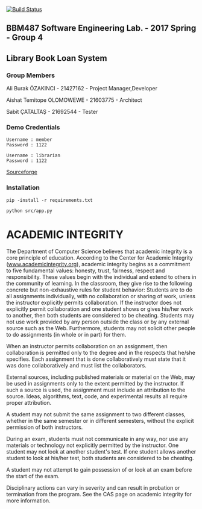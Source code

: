 [![Build Status](https://travis-ci.org/karubian/bbm487s2017g4.svg?branch=master)](https://travis-ci.org/karubian/bbm487s2017g4)

## BBM487 Software Engineering Lab. - 2017 Spring - Group 4

## Library Book Loan System

### Group Members

Ali Burak ÖZAKINCI - 21427162 - Project Manager,Developer

Aishat Temitope OLOMOWEWE - 21603775 - Architect

Sabit ÇATALTAŞ - 21692544 - Tester

### Demo Credentials

```
Username : member
Password : 1122
```
```
Username : librarian
Password : 1122
```
[Sourceforge](https://sourceforge.net/projects/library-book-loan-system)
### Installation

```
pip -install -r requirements.txt
```
```
python src/app.py
```

# ACADEMIC INTEGRITY

The Department of Computer Science believes that academic integrity is a core principle of education. According to the Center for Academic Integrity (www.academicintegrity.org), academic integrity begins as a commitment to five fundamental values: honesty, trust, fairness, respect and responsibility. These values begin with the individual and extend to others in the community of learning. In the classroom, they give rise to the following concrete but non-exhaustive rules for student behavior: Students are to do all assignments individually, with no collaboration or sharing of work, unless the instructor explicitly permits collaboration. If the instructor does not explicitly permit collaboration and one student shows or gives his/her work to another, then both students are considered to be cheating. Students may not use work provided by any person outside the class or by any external source such as the Web. Furthermore, students may not solicit other people to do assignments (in whole or in part) for them.

When an instructor permits collaboration on an assignment, then collaboration is permitted only to the degree and in the respects that he/she specifies. Each assignment that is done collaboratively must state that it was done collaboratively and must list the collaborators.

External sources, including published materials or material on the Web, may be used in assignments only to the extent permitted by the instructor. If such a source is used, the assignment must include an attribution to the source. Ideas, algorithms, text, code, and experimental results all require proper attribution.

A student may not submit the same assignment to two different classes, whether in the same semester or in different semesters, without the explicit permission of both instructors.

During an exam, students must not communicate in any way, nor use any materials or technology not explicitly permitted by the instructor. One student may not look at another student's test. If one student allows another student to look at his/her test, both students are considered to be cheating.

A student may not attempt to gain possession of or look at an exam before the start of the exam.

Disciplinary actions can vary in severity and can result in probation or termination from the program. See the CAS page on academic integrity for more information.
